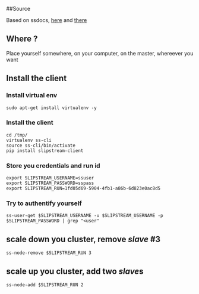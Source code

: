 ##Source

Based on ssdocs, [here](http://ssdocs.sixsq.com/en/v3.14/advanced_tutorial/automating-slipstream.html#setup) and [there](http://ssdocs.sixsq.com/en/v3.14/advanced_tutorial/scalable-applications.html#scale-up-with-cli)

## Where ?

Place yourself somewhere, on your computer, on the master, whereever you want

## Install the client

### Install virtual env

`sudo apt-get install virtualenv -y`

### Install the client

```
cd /tmp/
virtualenv ss-cli
source ss-cli/bin/activate
pip install slipstream-client
```

### Store you credentials and run id

```
export SLIPSTREAM_USERNAME=ssuser
export SLIPSTREAM_PASSWORD=sspass
export SLIPSTREAM_RUN=1fd05d69-5904-4fb1-a86b-6d823e0ac8d5
```

### Try to authentify yourself

`ss-user-get $SLIPSTREAM_USERNAME -u $SLIPSTREAM_USERNAME -p $SLIPSTREAM_PASSWORD | grep "<user"`

## scale down you cluster, remove *slave* #3

`ss-node-remove $SLIPSTREAM_RUN 3`

## scale up you cluster, add two *slave*s

`ss-node-add $SLIPSTREAM_RUN 2`

